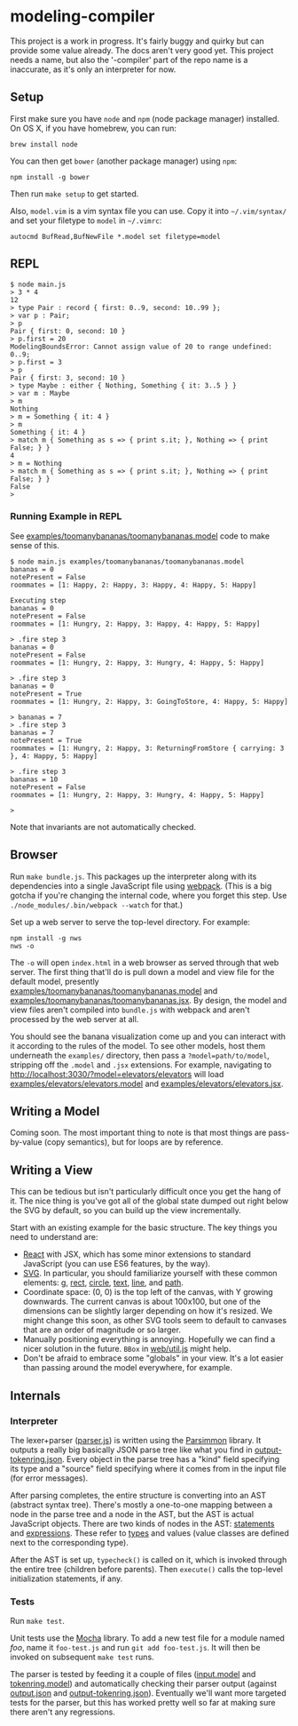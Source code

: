 # modeling-compiler

This project is a work in progress. It's fairly buggy and quirky but can
provide some value already. The docs aren't very good yet. This project needs a
name, but also the '-compiler' part of the repo name is a inaccurate, as it's
only an interpreter for now.

Setup
-----

First make sure you have `node` and `npm` (node package manager) installed.
On OS X, if you have homebrew, you can run:

    brew install node

You can then get `bower` (another package manager) using `npm`:

    npm install -g bower

Then run `make setup` to get started.

Also, `model.vim` is a vim syntax file you can use. Copy it into
`~/.vim/syntax/` and set your filetype to `model` in `~/.vimrc`:

    autocmd BufRead,BufNewFile *.model set filetype=model

REPL
----

    $ node main.js 
    > 3 * 4
    12
    > type Pair : record { first: 0..9, second: 10..99 };
    > var p : Pair;
    > p
    Pair { first: 0, second: 10 }
    > p.first = 20
    ModelingBoundsError: Cannot assign value of 20 to range undefined: 0..9;
    > p.first = 3
    > p
    Pair { first: 3, second: 10 }
    > type Maybe : either { Nothing, Something { it: 3..5 } }
    > var m : Maybe
    > m
    Nothing
    > m = Something { it: 4 }
    > m
    Something { it: 4 }
    > match m { Something as s => { print s.it; }, Nothing => { print False; } }
    4
    > m = Nothing
    > match m { Something as s => { print s.it; }, Nothing => { print False; } }
    False
    > 


### Running Example in REPL

See [examples/toomanybananas/toomanybananas.model](examples/toomanybananas/toomanybananas.model)
code to make sense of this.

    $ node main.js examples/toomanybananas/toomanybananas.model 
    bananas = 0
    notePresent = False
    roommates = [1: Happy, 2: Happy, 3: Happy, 4: Happy, 5: Happy]
    
    Executing step
    bananas = 0
    notePresent = False
    roommates = [1: Hungry, 2: Happy, 3: Happy, 4: Happy, 5: Happy]
    
    > .fire step 3
    bananas = 0
    notePresent = False
    roommates = [1: Hungry, 2: Happy, 3: Hungry, 4: Happy, 5: Happy]
    
    > .fire step 3
    bananas = 0
    notePresent = True
    roommates = [1: Hungry, 2: Happy, 3: GoingToStore, 4: Happy, 5: Happy]
    
    > bananas = 7
    > .fire step 3
    bananas = 7
    notePresent = True
    roommates = [1: Hungry, 2: Happy, 3: ReturningFromStore { carrying: 3 }, 4: Happy, 5: Happy]
    
    > .fire step 3
    bananas = 10
    notePresent = False
    roommates = [1: Hungry, 2: Happy, 3: Hungry, 4: Happy, 5: Happy]
    
    > 

Note that invariants are not automatically checked.

Browser
-------

Run `make bundle.js`. This packages up the interpreter along with its
dependencies into a single JavaScript file using
[webpack](https://webpack.github.io/). (This is a big gotcha if you're changing
the internal code, where you forget this step. Use
`./node_modules/.bin/webpack --watch` for that.)

Set up a web server to serve the top-level directory. For example:

    npm install -g nws
    nws -o

The `-o` will open `index.html` in a web browser as served through that web server.
The first thing that'll do is pull down a model and view file for the default model,
presently [examples/toomanybananas/toomanybananas.model](examples/toomanybananas/toomanybananas.model)
and [examples/toomanybananas/toomanybananas.jsx](examples/toomanybananas/toomanybananas.jsx).
By design, the model and view files aren't compiled into `bundle.js` with
webpack and aren't processed by the web server at all.

You should see the banana visualization come up and you can interact with it
according to the rules of the model. To see other models, host them underneath
the `examples/` directory, then pass a `?model=path/to/model`, stripping off
the `.model` and `.jsx` extensions. For example, navigating to
<http://localhost:3030/?model=elevators/elevators> will load
[examples/elevators/elevators.model](examples/elevators/elevators.model) and
[examples/elevators/elevators.jsx](examples/elevators/elevators.jsx).


Writing a Model
---------------

Coming soon. The most important thing to note is that most things are
pass-by-value (copy semantics), but for loops are by reference.

Writing a View
--------------

This can be tedious but isn't particularly difficult once you get the hang of it.
The nice thing is you've got all of the global state dumped out right below the
SVG by default, so you can build up the view incrementally.

Start with an existing example for the basic structure. The key things you need
to understand are:

- [React](https://facebook.github.io/react/docs/why-react.html) with JSX, which
has some minor extensions to standard JavaScript (you can use ES6 features, by
the way).
- [SVG](https://developer.mozilla.org/en-US/docs/Web/SVG). In particular, you
should familiarize yourself with these common elements:
[g](https://developer.mozilla.org/en-US/docs/Web/SVG/Element/g),
[rect](https://developer.mozilla.org/en-US/docs/Web/SVG/Element/rect),
[circle](https://developer.mozilla.org/en-US/docs/Web/SVG/Element/circle),
[text](https://developer.mozilla.org/en-US/docs/Web/SVG/Element/text),
[line](https://developer.mozilla.org/en-US/docs/Web/SVG/Element/line), and
[path](https://developer.mozilla.org/en-US/docs/Web/SVG/Element/path).
- Coordinate space: (0, 0) is the top left of the canvas, with Y growing
downwards. The current canvas is about 100x100, but one of the dimensions can
be slightly larger depending on how it's resized. We might change this soon, as
other SVG tools seem to default to canvases that are an order of magnitude or
so larger.
- Manually positioning everything is annoying. Hopefully we can find a nicer
solution in the future. `BBox` in [web/util.js](web/util.js) might help.
- Don't be afraid to embrace some "globals" in your view. It's a lot easier
than passing around the model everywhere, for example.

Internals
---------

### Interpreter

The lexer+parser ([parser.js](parser.js)) is written using the
[Parsimmon](https://github.com/jneen/parsimmon) library. It outputs a really
big basically JSON parse tree like what you find in
[output-tokenring.json](output-tokenring.json). Every object in the
parse tree has a "kind" field specifying its type and a "source" field
specifying where it comes from in the input file (for error messages).

After parsing completes, the entire structure is converting into an AST
(abstract syntax tree). There's mostly a one-to-one mapping between a node in
the parse tree and a node in the AST, but the AST is actual JavaScript objects.
There are two kinds of nodes in the AST: [statements](statements/) and
[expressions](expressions/). These refer to [types](types/) and values (value
classes are defined next to the corresponding type).

After the AST is set up, `typecheck()` is called on it, which is invoked
through the entire tree (children before parents). Then `execute()` calls the
top-level initialization statements, if any.

### Tests

Run `make test`.

Unit tests use the [Mocha](https://mochajs.org/) library.  To add a new test
file for a module named *foo*, name it `foo-test.js` and run `git add
foo-test.js`. It will then be invoked on subsequent `make test` runs.

The parser is tested by feeding it a couple of files
([input.model](input.model) and [tokenring.model](tokenring.model)) and
automatically checking their parser output (against [output.json](output.json)
and [output-tokenring.json](output-tokenring.json)). Eventually we'll want more
targeted tests for the parser, but this has worked pretty well so far at
making sure there aren't any regressions.
